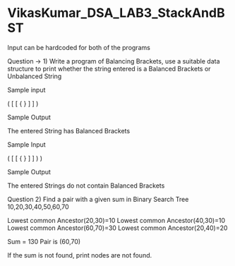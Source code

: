 # VikasKumar_DSA_LAB3_StackAndBST
Input can be hardcoded for both of the programs

Question → 1)  Write a program of Balancing Brackets, use a suitable data structure to print whether the string entered is a Balanced Brackets or Unbalanced String

Sample input

( [ [ { } ] ] )

Sample Output

The entered String has Balanced Brackets

Sample Input

( [ [ { } ] ] ) )

Sample Output

The entered Strings do not contain Balanced Brackets




Question 2) Find a pair with a given sum in Binary Search Tree
10,20,30,40,50,60,70

Lowest common Ancestor(20,30)=10
Lowest common Ancestor(40,30)=10
Lowest common Ancestor(60,70)=30
Lowest common Ancestor(20,40)=20


Sum = 130
Pair is (60,70)

If the sum is not found, print nodes are not found.





